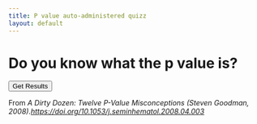 ```yaml
---
title: P value auto-administered quizz
layout: default
---
```

# Do you know what the p value is?

<body>
	<link rel="stylesheet" href="quizz_style.css">
	<!-- Divisin for quizz stuff -->
	<div id="quiz"></div>
	<!--  Button -->
	<button id="submit">Get Results</button>
	<!--  Results -->
	<div id="results"></div>
	<!--  Way out -->
	<div id="way_out"></div>
	<script src="quizz.js"></script>
	<!--  Reference -->
	<p id="ref">From <i> A Dirty Dozen: Twelve P-Value Misconceptions (Steven Goodman, 2008).<a href="https://doi.org/10.1053/j.seminhematol.2008.04.003">https://doi.org/10.1053/j.seminhematol.2008.04.003</a></p>
</body>
